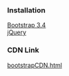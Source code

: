 ### Installation
[Bootstrap 3.4](https://getbootstrap.com/docs/3.4/)  
[jQuery](https://jquery.com/)

### CDN Link
[bootstrapCDN.html](https://gist.github.com/planetoftheweb/884b9bff2f84d4134020)